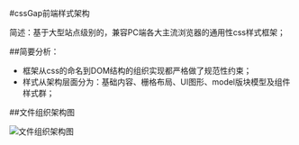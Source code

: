 ﻿#cssGap前端样式架构

简述：基于大型站点级别的，兼容PC端各大主流浏览器的通用性css样式框架；

##简要分析：
* 框架从css的命名到DOM结构的组织实现都严格做了规范性约束；
* 样式从架构层面分为：基础内容、栅格布局、UI图形、model版块模型及组件样式群；

##文件组织架构图

![文件组织架构图](http://xiaoweb.org/demo/cssgap/cssgap.png)
